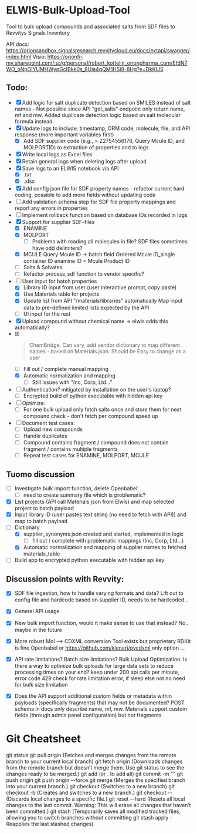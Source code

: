 # ELWIS-Bulk-Upload-Tool
Tool to bulk upload compounds and associated salts from SDF files to Revvitys Signals Inventory

API docs: https://orionsandbox.signalsresearch.revvitycloud.eu/docs/extapi/swagger/index.html
Visio: https://orionfi-my.sharepoint.com/:u:/g/personal/robert_kottelin_orionpharma_com/EfdN7WO_oNpOiYUMHWypGcIBkk0s_8Uia4qQM1HSi9-8Hg?e=DkKIJS

## Todo:
- [X] Add logic for salt duplicate detection based on SMILES instead of salt names - Not possible since API "get_salts" endpoint only return name, mf and mw. Added duplicate detection logic based on salt molecular formula instead.
- [X] Update logs to include: timestamp, ORM code, molecule, file, and API response (more important variables first)
    - [X] Add SDF supplier code (e.g., > <ID> Z2754556176, Query Mcule ID, and MOLPORTID) to extraction of properties and to logs
- [X] Write local logs as Excel files
- [X] Retain general logs when deleting logs after upload
- [X] Save logs to an ELWIS notebook via API
    - [X] .txt
    - [X] .xlsx
- [X] Add config json file for SDF property names - refactor current hard coding, possible to add more fields without updating code
- [ ] Add validation schema step for SDF file property mappings and report any errors in properties
- [ ] Implement rollback function based on database IDs recorded in logs
- [x] Support for supplier SDF-files
    - [x] ENAMINE
    - [X] MOLPORT
        - [ ] Problems with reading all molecules in file? SDF files sometimes have odd delimiters?
    - [X] MCULE
        Query Mcule ID -> batch field
        Ordered Mcule ID_single container ID
        enamine ID = Mcule Product ID
    - [ ] Salts & Solvates
    - [ ] Refactor process_sdf function to vendor specific?
- [ ] User input for batch properties
    - [X] Library ID input from user (user interactive prompt, copy paste)
    - [X] Use Materials table for projects
    - [X] Update list from API "/materials/libraries" automatically
        Map input data to pre-defined limited lists expected by the API
    - [ ] UI input for the rest
- [X] Upload compound without chemical name -> elwis adds this automatically?
- [X] >  <Supplier name> ChemBridge, Can vary, add vendor dictionary to map different names - based on Materials.json. Should be Easy to change as a user
    - [ ] Fill out / complete manual mapping
    - [X] Automatic normalization and mapping
        - [ ] Still issues with "Inc, Corp, Ltd..."
- [ ] Authentication? mitigated by installation on the user's laptop?
    - [ ] Encrypted build of python executable with hidden api key
- [ ] Optimize:
    - [ ] For one bulk upload only fetch salts once and store them for next compound check - don't fetch per compound speed up
- [ ] Document test cases: 
    - [ ] Upload new compounds
    - [ ] Handle duplicates
    - [ ] Compound contains fragment / compound does not contain fragment / contains multiple fragments
    - [ ] Repeat test cases for ENAMINE, MOLPORT, MCULE

## Tuomo discussion
- [ ] Investigate bulk import function, delete Openbabel'
    - [ ] need to create summary file which is problematic?
- [X] List projects (API call Materials.json from Elwis) and map selected project to batch payload
- [X] Input library ID (user pastes text string (no need to fetch with API)) and map to batch payload
- [ ] Dictionary
    - [X] supplier_synonyms.json created and started, implemented in logic
        - [ ] fill out / complete with problematic mappings (Inc, Corp, Ltd...)
    - [X] Automatic normalization and mapping of supplier names to fetched materials_table
- [ ] Build app to encrypted python executable with hidden api key

## Discussion points with Revvity:
- [X] SDF file ingestion, how to handle varying formats and data?
    Lift out to config file and hardcode based on supplier ID, needs to be hardcoded...
- [X] General API usage
- [X] New bulk import function, would it make sense to use that instead?
    No.. maybe in the future
- [X] More robust Mol --> CDXML conversion
    Tool exists but proprietary
    RDKit is fine
    Openbabel or https://github.com/kienerj/pycdxml only option ...
- [X] API rate limitations? Batch size limitations? Bulk Upload Optimization: Is there a way to optimize bulk uploads for large data sets to reduce processing times on your end?
    keep under 200 api calls per minute, error code 429 check for rate limitation error, if sleep else not
    no need for bulk size limitation
- [X] Does the API support additional custom fields or metadata within payloads (specifically fragments) that may not be documented? POST schema in docs only describe name, mf, mw.
    Materials support custom fields (through admin panel configuration) but not fragments



# Git Cheatsheet
git status
git pull origin <branch-name> (Fetches and merges changes from the remote branch to your current local branch)
git fetch origin (Downloads changes from the remote branch but doesn’t merge them. Use git status to see the changes ready to be merged.)
git add <file-name> (or . to add all)
git commit -m ""
git push origin <branch-name>
git push origin <branch-name> --force
git merge <branch-name> (Merges the specified branch into your current branch.)
git checkout <branch-name> (Switches to a new branch)
git checkout -b <new-branch-name> (Creates and switches to a new branch.)
git checkout -- <file-name> (Discards local changes to a specific file.)
git reset --hard (Resets all local changes to the last commit. Warning: This will erase all changes that haven’t been committed.)
git stash (Temporarily saves all modified tracked files, allowing you to switch branches without committing
git stash apply - Reapplies the last stashed changes)

